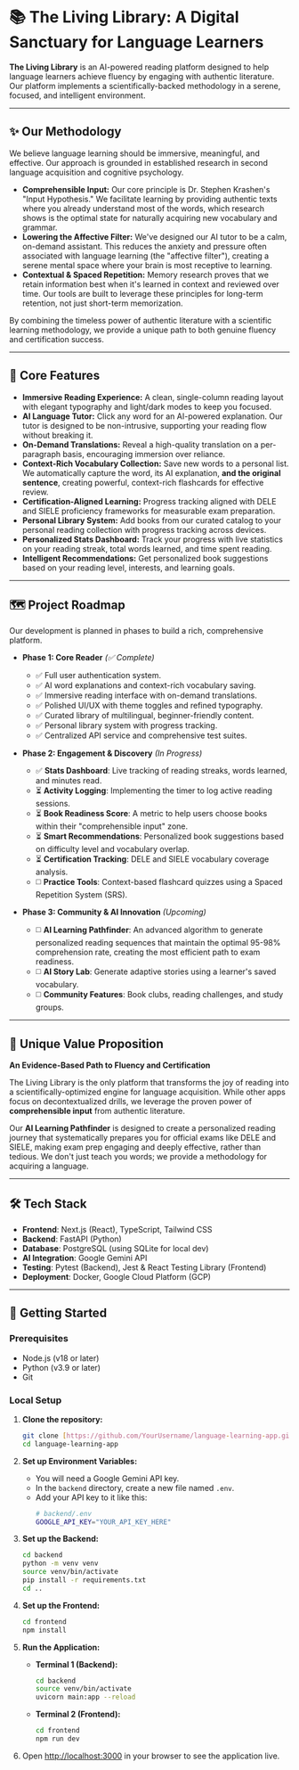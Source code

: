 # 📚 The Living Library: A Digital Sanctuary for Language Learners

**The Living Library** is an AI-powered reading platform designed to help language learners achieve fluency by engaging with authentic literature. Our platform implements a scientifically-backed methodology in a serene, focused, and intelligent environment.

---

## ✨ Our Methodology

We believe language learning should be immersive, meaningful, and effective. Our approach is grounded in established research in second language acquisition and cognitive psychology.

- **Comprehensible Input:** Our core principle is Dr. Stephen Krashen's "Input Hypothesis." We facilitate learning by providing authentic texts where you already understand most of the words, which research shows is the optimal state for naturally acquiring new vocabulary and grammar.
- **Lowering the Affective Filter:** We've designed our AI tutor to be a calm, on-demand assistant. This reduces the anxiety and pressure often associated with language learning (the "affective filter"), creating a serene mental space where your brain is most receptive to learning.
- **Contextual & Spaced Repetition:** Memory research proves that we retain information best when it's learned in context and reviewed over time. Our tools are built to leverage these principles for long-term retention, not just short-term memorization.

By combining the timeless power of authentic literature with a scientific learning methodology, we provide a unique path to both genuine fluency and certification success.

---

## 📖 Core Features

- **Immersive Reading Experience:** A clean, single-column reading layout with elegant typography and light/dark modes to keep you focused.
- **AI Language Tutor:** Click any word for an AI-powered explanation. Our tutor is designed to be non-intrusive, supporting your reading flow without breaking it.
- **On-Demand Translations:** Reveal a high-quality translation on a per-paragraph basis, encouraging immersion over reliance.
- **Context-Rich Vocabulary Collection:** Save new words to a personal list. We automatically capture the word, its AI explanation, **and the original sentence**, creating powerful, context-rich flashcards for effective review.
- **Certification-Aligned Learning:** Progress tracking aligned with DELE and SIELE proficiency frameworks for measurable exam preparation.
- **Personal Library System:** Add books from our curated catalog to your personal reading collection with progress tracking across devices.
- **Personalized Stats Dashboard:** Track your progress with live statistics on your reading streak, total words learned, and time spent reading.
- **Intelligent Recommendations:** Get personalized book suggestions based on your reading level, interests, and learning goals.

---

## 🗺️ Project Roadmap

Our development is planned in phases to build a rich, comprehensive platform.

- **Phase 1: Core Reader** _(✅ Complete)_

  - ✅ Full user authentication system.
  - ✅ AI word explanations and context-rich vocabulary saving.
  - ✅ Immersive reading interface with on-demand translations.
  - ✅ Polished UI/UX with theme toggles and refined typography.
  - ✅ Curated library of multilingual, beginner-friendly content.
  - ✅ Personal library system with progress tracking.
  - ✅ Centralized API service and comprehensive test suites.

- **Phase 2: Engagement & Discovery** _(In Progress)_

  - ✅ **Stats Dashboard**: Live tracking of reading streaks, words learned, and minutes read.
  - ⏳ **Activity Logging**: Implementing the timer to log active reading sessions.
  - ⏳ **Book Readiness Score**: A metric to help users choose books within their "comprehensible input" zone.
  - ⏳ **Smart Recommendations**: Personalized book suggestions based on difficulty level and vocabulary overlap.
  - ⏳ **Certification Tracking**: DELE and SIELE vocabulary coverage analysis.
  - ◻️ **Practice Tools**: Context-based flashcard quizzes using a Spaced Repetition System (SRS).

- **Phase 3: Community & AI Innovation** _(Upcoming)_
  - ◻️ **AI Learning Pathfinder**: An advanced algorithm to generate personalized reading sequences that maintain the optimal 95-98% comprehension rate, creating the most efficient path to exam readiness.
  - ◻️ **AI Story Lab**: Generate adaptive stories using a learner's saved vocabulary.
  - ◻️ **Community Features**: Book clubs, reading challenges, and study groups.

---

## 🎯 Unique Value Proposition

**An Evidence-Based Path to Fluency and Certification**

The Living Library is the only platform that transforms the joy of reading into a scientifically-optimized engine for language acquisition. While other apps focus on decontextualized drills, we leverage the proven power of **comprehensible input** from authentic literature.

Our **AI Learning Pathfinder** is designed to create a personalized reading journey that systematically prepares you for official exams like DELE and SIELE, making exam prep engaging and deeply effective, rather than tedious. We don't just teach you words; we provide a methodology for acquiring a language.

---

## 🛠️ Tech Stack

- **Frontend**: Next.js (React), TypeScript, Tailwind CSS
- **Backend**: FastAPI (Python)
- **Database**: PostgreSQL (using SQLite for local dev)
- **AI Integration**: Google Gemini API
- **Testing**: Pytest (Backend), Jest & React Testing Library (Frontend)
- **Deployment**: Docker, Google Cloud Platform (GCP)

---

## 🚀 Getting Started

### Prerequisites

- Node.js (v18 or later)
- Python (v3.9 or later)
- Git

### Local Setup

1.  **Clone the repository:**

    ```bash
    git clone [https://github.com/YourUsername/language-learning-app.git](https://github.com/YourUsername/language-learning-app.git)
    cd language-learning-app
    ```

2.  **Set up Environment Variables:**

    - You will need a Google Gemini API key.
    - In the `backend` directory, create a new file named `.env`.
    - Add your API key to it like this:
      ```bash
      # backend/.env
      GOOGLE_API_KEY="YOUR_API_KEY_HERE"
      ```

3.  **Set up the Backend:**

    ```bash
    cd backend
    python -m venv venv
    source venv/bin/activate
    pip install -r requirements.txt
    cd ..
    ```

4.  **Set up the Frontend:**

    ```bash
    cd frontend
    npm install
    ```

5.  **Run the Application:**

    - **Terminal 1 (Backend):**
      ```bash
      cd backend
      source venv/bin/activate
      uvicorn main:app --reload
      ```
    - **Terminal 2 (Frontend):**
      ```bash
      cd frontend
      npm run dev
      ```

6.  Open [http://localhost:3000](http://localhost:3000) in your browser to see the application live.
